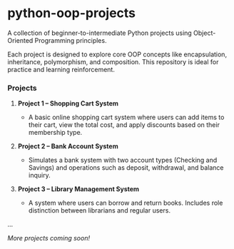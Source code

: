 # python-oop-projects
A collection of beginner-to-intermediate Python projects using Object-Oriented Programming principles.

Each project is designed to explore core OOP concepts like encapsulation, inheritance, polymorphism, and composition. This repository is ideal for practice and learning reinforcement.

### Projects

1. **Project 1 – Shopping Cart System**
   - A basic online shopping cart system where users can add items to their cart, view the total cost, and apply discounts based on their membership type.

2. **Project 2 – Bank Account System**
   - Simulates a bank system with two account types (Checking and Savings) and operations such as deposit, withdrawal, and balance inquiry.

3. **Project 3 – Library Management System**
   - A system where users can borrow and return books. Includes role distinction between librarians and regular users.

...

*More projects coming soon!*